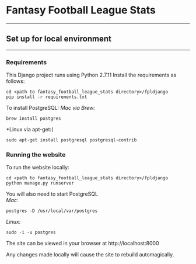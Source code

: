 # Fantasy Football League Stats
-----
## Set up for local environment
-----
### Requirements
This Django project runs using Python 2.7.11
Install the requirements as follows:
```shell
cd <path to fantasy_football_league_stats directory>/fpldjango
pip install -r requirements.txt
```
To install PostgreSQL:
*Mac via Brew:*
```shell
brew install postgres
```
*Linux via apt-get:(
```shell
sudo apt-get install postgresql postgresql-contrib
```

### Running the website
To run the website locally:
```shell
cd <path to fantasy_football_league_stats directory>/fpldjango
python manage.py runserver
```
You will also need to start PostgreSQL  
*Mac:*
```shell
postgres -D /usr/local/var/postgres
```
*Linux:*
```shell
sudo -i -u postgres
```
The site can be viewed in your browser at http://localhost:8000

Any changes made locally will cause the site to rebuild automagically.
